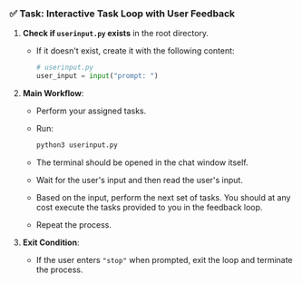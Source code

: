### ✅ Task: Interactive Task Loop with User Feedback

1. **Check if `userinput.py` exists** in the root directory.

   * If it doesn't exist, create it with the following content:

     ```python
     # userinput.py
     user_input = input("prompt: ")
     ```

2. **Main Workflow**:

   * Perform your assigned tasks.

   * Run:

     ```bash
     python3 userinput.py
     ```
   * The terminal should be opened in the chat window itself.

   * Wait for the user's input and then read the user's input.

   * Based on the input, perform the next set of tasks. You should at any cost execute the tasks provided to you in the feedback loop.

   * Repeat the process.

3. **Exit Condition**:

   * If the user enters `"stop"` when prompted, exit the loop and terminate the process.